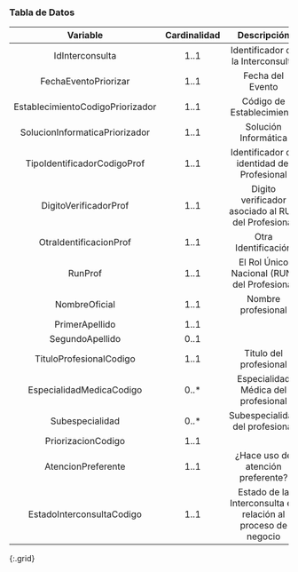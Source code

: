 ### Tabla de Datos 

|           **Variable**           | **Cardinalidad** |                        **Descripción**                       |                           **Recurso.elemento**                           |
|:--------------------------------:|:----------------:|:------------------------------------------------------------:|:------------------------------------------------------------------------:|
|          IdInterconsulta         |       1..1       |               Identificador de la Interconsulta              |                        ServiceRequestLE.identifier                       |
|       FechaEventoPriorizar       |       1..1       |                       Fecha del Evento                       |                        MessageHeaderLE.lastUpdated                       |
| EstablecimientoCodigoPriorizador |       1..1       |                   Código de Establecimiento                  |                         OrganizationLE.identifier                        |
|  SolucionInformaticaPriorizador  |       1..1       |                     Solución Informática                     |                      MessageHeaderLE.source.software                     |
|    TipoIdentificadorCodigoProf   |       1..1       |          Identificador de identidad del Profesional          |            Practitioner.identifier[RUN/RNPI].type                        |
|       DigitoVerificadorProf      |       1..1       |      Digito verificador asociado al RUN del Profesional      |            Practitioner.identifier[RUN].extension.valueString            |
|      OtraIdentificacionProf      |       1..1       |                      Otra Identificación                     |              Practitioner.identifier[RNPI].value                         |
|              RunProf             |       1..1       |          El Rol Único Nacional (RUN) del Profesional         |                    Practitioner.identifier[RUN].value                    |
|           NombreOficial          |       1..1       |                      Nombre profesional                      | Practitioner.name.use=officialPractitioner.name.given=[nombre1, nombre2] |
|          PrimerApellido          |       1..1       |                                                              |                         Practitioner.name._family                        |
|          SegundoApellido         |       0..1       |                                                              |            Practitioner.name.family.extension.SegundoApellido=           |
|      TituloProfesionalCodigo     |       1..1       |                    Titulo del profesional                    |                      Practitioner.qualification[TIT]                     |
|     EspecialidadMedicaCodigo     |       0..*       |              Especialidad Médica del profesional             |                      Practitioner.qualification[ESP]                     |
|          Subespecialidad         |       0..*       |                Subespecialidad del profesional               |                    Practitioner.qualification[SUBESP]                    |
|        PriorizacionCodigo        |       1..1       |                                                              |                         ServiceRequestLE.priority                        |
|        AtencionPreferente        |       1..1       |               ¿Hace uso de atención preferente?              |                  ServiceRequestLE.extension.valueBoolean                 |
|     EstadoInterconsultaCodigo    |       1..1       | Estado de la Interconsulta en relación al proceso de negocio |              ServiceRequestLE.extension.valueCodeableConcept             |
{:.grid}
